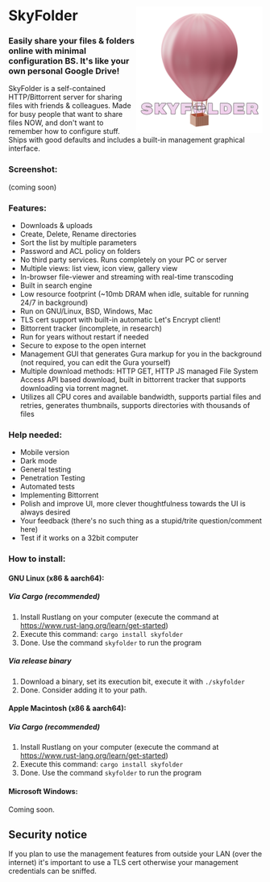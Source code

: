 # <img align="right" src="hosted/logo.png" alt="SkyFolder Logo" title="SkyFolder" width="250px" height="250px"> SkyFolder


### Easily share your files & folders online with minimal configuration BS. It's like your own personal Google Drive!

SkyFolder is a self-contained HTTP/Bittorrent server for sharing files with friends & colleagues. Made for busy people that want to share files NOW, and don't want to remember how to configure stuff. Ships with good defaults and includes a built-in management graphical interface.

### Screenshot:
(coming soon)

### Features:
- Downloads & uploads
- Create, Delete, Rename directories
- Sort the list by multiple parameters
- Password and ACL policy on folders
- No third party services. Runs completely on your PC or server
- Multiple views: list view, icon view, gallery view
- In-browser file-viewer and streaming with real-time transcoding
- Built in search engine
- Low resource footprint (~10mb DRAM when idle, suitable for running 24/7 in background)
- Run on GNU/Linux, BSD, Windows, Mac
- TLS cert support with built-in automatic Let's Encrypt client!
- Bittorrent tracker (incomplete, in research)
- Run for years without restart if needed
- Secure to expose to the open internet
- Management GUI that generates Gura markup for you in the background (not required, you can edit the Gura yourself)
- Multiple download methods: HTTP GET, HTTP JS managed File System Access API based download, built in bittorrent tracker that supports downloading via torrent magnet.
- Utilizes all CPU cores and available bandwidth, supports partial files and retries, generates thumbnails, supports directories with thousands of files

### Help needed:
- Mobile version
- Dark mode
- General testing
- Penetration Testing
- Automated tests
- Implementing Bittorrent
- Polish and improve UI, more clever thoughtfulness towards the UI is always desired
- Your feedback (there's no such thing as a stupid/trite question/comment here)
- Test if it works on a 32bit computer

### How to install:

#### GNU Linux (x86 & aarch64):

##### Via Cargo (recommended)

1. Install Rustlang on your computer (execute the command at https://www.rust-lang.org/learn/get-started)
2. Execute this command: `cargo install skyfolder`
3. Done. Use the command `skyfolder` to run the program

##### Via release binary

1. Download a binary, set its execution bit, execute it with `./skyfolder`
2. Done. Consider adding it to your path.

#### Apple Macintosh (x86 & aarch64): 

##### Via Cargo (recommended)

1. Install Rustlang on your computer (execute the command at https://www.rust-lang.org/learn/get-started)
2. Execute this command: `cargo install skyfolder`
3. Done. Use the command `skyfolder` to run the program

#### Microsoft Windows:

Coming soon.

## Security notice

If you plan to use the management features from outside your LAN (over the internet) it's important to use a TLS cert otherwise your management credentials can be sniffed.
